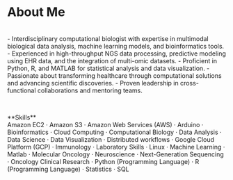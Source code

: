 # About Me

<br>
- Interdisciplinary computational biologist with expertise in multimodal biological data analysis, machine learning models, and bioinformatics tools.
- Experienced in high-throughput NGS data processing, predictive modeling using EHR data, and the integration of multi-omic datasets.
- Proficient in Python, R, and MATLAB for statistical analysis and data visualization.
- Passionate about transforming healthcare through computational solutions and advancing scientific discoveries.
- Proven leadership in cross-functional collaborations and mentoring teams.

<p>&nbsp;</p>
**Skills**<br>
Amazon EC2 · Amazon S3 · Amazon Web Services (AWS) · Arduino · Bioinformatics · Cloud Computing · Computational Biology · Data Analysis · Data Science · Data Visualization · Distributed workflows · Google Cloud Platform (GCP) ·  Immunology · Laboratory Skills · Linux  · Machine Learning · Matlab · Molecular Oncology · Neuroscience · Next-Generation Sequencing · Oncology Clinical Research · Python (Programming Language) ·  R (Programming Language) · Statistics · SQL
